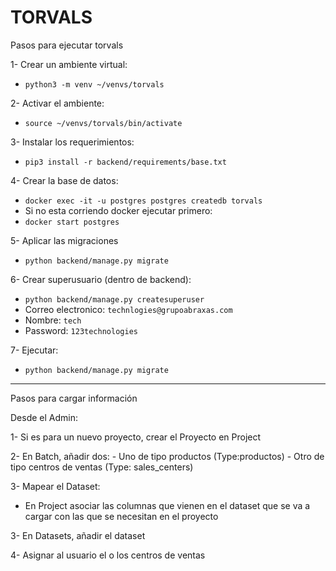 # TORVALS
Pasos para ejecutar torvals

1- Crear un ambiente virtual:
- `python3 -m venv ~/venvs/torvals`

2- Activar el ambiente:
- `source ~/venvs/torvals/bin/activate`


3- Instalar los requerimientos:
- `pip3 install -r backend/requirements/base.txt`

4- Crear la base de datos:
- `docker exec -it -u postgres postgres createdb torvals`
- Si no esta corriendo docker ejecutar primero:
- `docker start postgres`

5- Aplicar las migraciones
- `python backend/manage.py migrate`

6- Crear superusuario (dentro de backend):
- `python backend/manage.py createsuperuser`
- Correo electronico: `technlogies@grupoabraxas.com`
- Nombre: `tech`
- Password: `123technologies`

7- Ejecutar:
- `python backend/manage.py migrate`

**************************************************************
Pasos para cargar información 

Desde el Admin:

1- Si es para un nuevo proyecto, crear el Proyecto en Project

2- En Batch, añadir dos:
	- Uno de tipo productos (Type:productos)
	- Otro de tipo centros de ventas (Type: sales_centers)


3- Mapear el Dataset:
- En Project asociar las columnas que vienen en el dataset que se va a cargar con las que se necesitan en el proyecto

3- En Datasets, añadir el dataset

4- Asignar al usuario el o los centros de ventas
